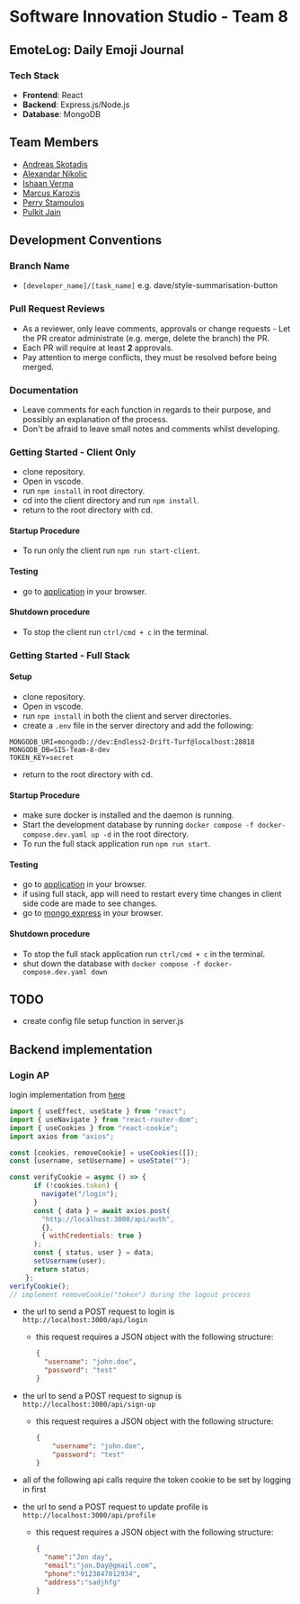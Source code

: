 # Software Innovation Studio - Team 8

## EmoteLog: Daily Emoji Journal

### Tech Stack

* **Frontend**: React
* **Backend**: Express.js/Node.js
* **Database**: MongoDB

## Team Members

* [Andreas Skotadis](https://linkedin.com/in/andreas-skotadis/)
* [Alexandar Nikolic](https://linkedin.com/in/alexandar-nikolic-26411b23b)
* [Ishaan Verma](https://www.linkedin.com/in/ishaan-verma-uts)
* [Marcus Karozis](https://linkedin.com/in/marcus-karozis)
* [Perry Stamoulos](https://www.linkedin.com/in/perry-stamoulos-5b6b5b1a3)
* [Pulkit Jain](https://www.linkedin.com/in/pulkit-jain-11592761)

## Development Conventions

### Branch Name

* `[developer_name]/[task_name]` e.g. dave/style-summarisation-button

### Pull Request Reviews

* As a reviewer, only leave comments, approvals or change requests - Let the PR creator administrate (e.g. merge, delete the branch) the PR.
* Each PR will require at least **2** approvals.
* Pay attention to merge conflicts, they must be resolved before being merged.

### Documentation

* Leave comments for each function in regards to their purpose, and possibly an explanation of the process.
* Don't be afraid to leave small notes and comments whilst developing.

### Getting Started - Client Only

* clone repository.
* Open in vscode.
* run `npm install` in root directory.
* cd into the client directory and run `npm install`.
* return to the root directory with cd.

#### Startup Procedure

* To run only the client run `npm run start-client`.

#### Testing

* go to [application](http://localhost:3000) in your browser.

#### Shutdown procedure

* To stop the client run `ctrl/cmd + c` in the terminal.

### Getting Started - Full Stack

#### Setup

* clone repository.
* Open in vscode.
* run `npm install` in both the client and server directories.
* create a `.env` file in the server directory and add the following:

```text
MONGODB_URI=mongodb://dev:Endless2-Drift-Turf@localhost:28018
MONGODB_DB=SIS-Team-8-dev
TOKEN_KEY=secret
```

* return to the root directory with cd.

#### Startup Procedure

* make sure docker is installed and the daemon is running.
* Start the development database by running `docker compose -f docker-compose.dev.yaml up -d` in the root directory.
* To run the full stack application run `npm run start`.

#### Testing

* go to [application](http://localhost:3000) in your browser.
* if using full stack, app will need to restart every time changes in client side code are made to see changes.
* go to [mongo express](http://localhost:8081) in your browser.

#### Shutdown procedure

* To stop the full stack application run `ctrl/cmd + c` in the terminal.
* shut down the database with `docker compose -f docker-compose.dev.yaml down`

## TODO

* create config file setup function in server.js

## Backend implementation

### Login AP

login implementation from [here](https://www.freecodecamp.org/news/how-to-secure-your-mern-stack-application/)

```javascript
import { useEffect, useState } from "react";
import { useNavigate } from "react-router-dom";
import { useCookies } from "react-cookie";
import axios from "axios";

const [cookies, removeCookie] = useCookies([]);
const [username, setUsername] = useState("");

const verifyCookie = async () => {
      if (!cookies.token) {
        navigate("/login");
      }
      const { data } = await axios.post(
        "http://localhost:3000/api/auth",
        {},
        { withCredentials: true }
      );
      const { status, user } = data;
      setUsername(user);
      return status;
    };
verifyCookie();
// implement removeCookie("token") during the logout process
```

* the url to send a POST request to login is `http://localhost:3000/api/login`
  * this request requires a JSON object with the following structure:

    ```json
    {
      "username": "john.doe",
      "password": "test"
    }
    ```

* the url to send a POST request to signup is `http://localhost:3000/api/sign-up`
  * this request requires a JSON object with the following structure:

    ```json
    {
        "username": "john.doe",
        "password": "test"
    }
    ```

* all of the following api calls require the token cookie to be set by logging in first

* the url to send a POST request to update profile is `http://localhost:3000/api/profile`
  * this request requires a JSON object with the following structure:

    ```json
    {
      "name":"Jon day",
      "email":"jon.Day@gmail.com",
      "phone":"9123847012934",
      "address":"sadjhfg"
    }
    ```


